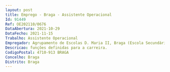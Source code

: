 ```yaml
--- 
layout: post
title: Emprego - Braga - Assistente Operacional
Id: 91449
Ref: OE202110/0676
DataAbertura: 2021-10-29
DataFecho: 2021-11-15
Trabalho: Assistente Operacional
Empregador: Agrupamento de Escolas D. Maria II, Braga (Escola Secundária D. Maria II, Braga - Sede)
Descricao: funções definidas para a carreira.
CodigoPostal: 4710-913 BRAGA
Concelho: Braga
Distrito: Braga
--- 
```


